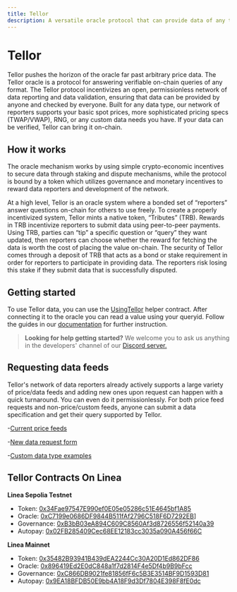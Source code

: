 ```yaml
---
title: Tellor
description: A versatile oracle protocol that can provide data of any type permissionlessly with crypto-economic liveness and security.
---
```


# Tellor

Tellor pushes the horizon of the oracle far past arbitrary price data. The Tellor oracle is a protocol for
answering verifiable on-chain queries of any format.  The Tellor protocol incentivizes an open, permissionless network of data reporting and data validation, ensuring that data can be provided by anyone and checked by everyone.
Built for any data type, our network of reporters supports your basic spot prices, more sophisticated pricing specs (TWAP/VWAP), RNG, or any custom data needs you have. If your data can be verified, Tellor can bring it on-chain.

## How it works

The oracle mechanism works by using simple crypto-economic incentives to secure data through staking
and dispute mechanisms, while the protocol is bound by a token which utilizes
governance and monetary incentives to reward data reporters and development of the network.

At a high level, Tellor is an oracle system where a bonded set of “reporters” answer questions on-chain
for others to use freely. To create a properly incentivized system, Tellor mints a native token, “Tributes”
(TRB). Rewards in TRB incentivize reporters to submit data using peer-to-peer payments. Using TRB, parties can “tip” a specific question or “query” they want updated, then reporters can choose whether the reward for fetching the data is worth the cost of placing the value on-chain. The security of Tellor comes through a deposit of TRB that acts as a bond or stake requirement in order for reporters to participate in providing data. The reporters risk losing this stake if they submit data that is successfully disputed.

## Getting started
To use Tellor data, you can use the [UsingTellor](https://github.com/tellor-io/usingtellor) helper contract. After connecting it to the oracle you can read a value using your queryid.  Follow the guides in our [documentation](https://docs.tellor.io) for further instruction.


> **Looking for help getting started?** We welcome you to ask us anything in the developers' channel of our [Discord server.](https://discord.gg/tellor)  

## Requesting data feeds
Tellor's network of data reporters already actively supports a large variety of price/data feeds and adding new ones upon request can happen with a quick turnaround.  You can even do it permissionlessly.  For both price feed requests and non-price/custom feeds, anyone can submit a data specification and get their query supported by Tellor.  

-[Current price feeds](https://github.com/tellor-io/telliot-feeds/tree/main/src/telliot_feeds/feeds)

-[New data request form](https://github.com/tellor-io/dataSpecs/issues/new?assignees=&labels=&template=new_query_type.yaml&title=%5BNew+Query+Type%5D%3A+)

-[Custom data type examples](https://github.com/tellor-io/dataSpecs/tree/main/types)

## Tellor Contracts On Linea

**Linea Sepolia Testnet**

* Token: [0x34Fae97547E990ef0E05e05286c51E4645bf1A85](https://sepolia.lineascan.build/address/0x34Fae97547E990ef0E05e05286c51E4645bf1A85)
* Oracle: [0xC7199e0686DF9844B511fAf2796C518F6D7292EB](https://sepolia.lineascan.build/address/0xC7199e0686DF9844B511fAf2796C518F6D7292EB)]
* Governance: [0xB3bB03eA894C609C8560Af3d8726556f52140a39](https://sepolia.lineascan.build/address/0xB3bB03eA894C609C8560Af3d8726556f52140a39)
* Autopay: [0x02FB285409Cec68EE12183cc3035a090A456f66C](https://sepolia.lineascan.build/address/0x02FB285409Cec68EE12183cc3035a090A456f66C)

**Linea Mainnet**

* Token: [0x35482B93941B439dEA2244Cc30A20D1Ed862DF86](https://lineascan.build/token/0x35482b93941b439dea2244cc30a20d1ed862df86)
* Oracle: [0x896419Ed2E0dC848a1f7d2814F4e5Df4b9B9bFcc](https://lineascan.build/address/0x896419ed2e0dc848a1f7d2814f4e5df4b9b9bfcc#code)
* Governance: [0xC866DB9021fe81856fF6c5B3E3514BF9D1593D81](https://lineascan.build/address/0xC866DB9021fe81856fF6c5B3E3514BF9D1593D81)
* Autopay: [0x9EA18BFDB50E9bb4A18F9d3Df7804E398F8fE0dc](https://lineascan.build/address/0x9EA18BFDB50E9bb4A18F9d3Df7804E398F8fE0dc)

